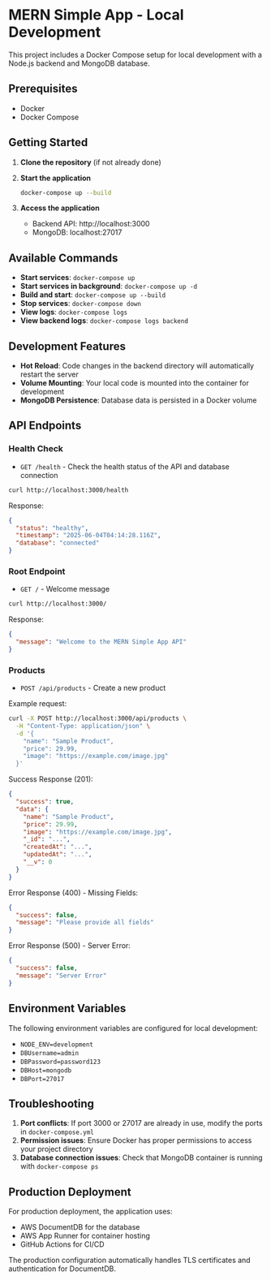 # MERN Simple App - Local Development

This project includes a Docker Compose setup for local development with a Node.js backend and MongoDB database.

## Prerequisites

- Docker
- Docker Compose

## Getting Started

1. **Clone the repository** (if not already done)

2. **Start the application**
   ```bash
   docker-compose up --build
   ```

3. **Access the application**
   - Backend API: http://localhost:3000
   - MongoDB: localhost:27017

## Available Commands

- **Start services**: `docker-compose up`
- **Start services in background**: `docker-compose up -d`
- **Build and start**: `docker-compose up --build`
- **Stop services**: `docker-compose down`
- **View logs**: `docker-compose logs`
- **View backend logs**: `docker-compose logs backend`

## Development Features

- **Hot Reload**: Code changes in the backend directory will automatically restart the server
- **Volume Mounting**: Your local code is mounted into the container for development
- **MongoDB Persistence**: Database data is persisted in a Docker volume

## API Endpoints

### Health Check
- `GET /health` - Check the health status of the API and database connection
```bash
curl http://localhost:3000/health
```
Response:
```json
{
  "status": "healthy",
  "timestamp": "2025-06-04T04:14:28.116Z",
  "database": "connected"
}
```

### Root Endpoint
- `GET /` - Welcome message
```bash
curl http://localhost:3000/
```
Response:
```json
{
  "message": "Welcome to the MERN Simple App API"
}
```

### Products
- `POST /api/products` - Create a new product

Example request:
```bash
curl -X POST http://localhost:3000/api/products \
  -H "Content-Type: application/json" \
  -d '{
    "name": "Sample Product",
    "price": 29.99,
    "image": "https://example.com/image.jpg"
  }'
```

Success Response (201):
```json
{
  "success": true,
  "data": {
    "name": "Sample Product",
    "price": 29.99,
    "image": "https://example.com/image.jpg",
    "_id": "...",
    "createdAt": "...",
    "updatedAt": "...",
    "__v": 0
  }
}
```

Error Response (400) - Missing Fields:
```json
{
  "success": false,
  "message": "Please provide all fields"
}
```

Error Response (500) - Server Error:
```json
{
  "success": false,
  "message": "Server Error"
}
```

## Environment Variables

The following environment variables are configured for local development:

- `NODE_ENV=development`
- `DBUsername=admin`
- `DBPassword=password123`
- `DBHost=mongodb`
- `DBPort=27017`

## Troubleshooting

1. **Port conflicts**: If port 3000 or 27017 are already in use, modify the ports in `docker-compose.yml`
2. **Permission issues**: Ensure Docker has proper permissions to access your project directory
3. **Database connection issues**: Check that MongoDB container is running with `docker-compose ps`

## Production Deployment

For production deployment, the application uses:
- AWS DocumentDB for the database
- AWS App Runner for container hosting
- GitHub Actions for CI/CD

The production configuration automatically handles TLS certificates and authentication for DocumentDB.

